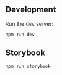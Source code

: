 ## Development

Run the dev server:

```sh
npm run dev
```

## Storybook

```sh
npm run storybook
```
